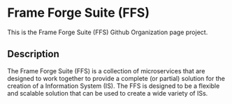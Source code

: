 # Frame Forge Suite (FFS)

This is the Frame Forge Suite (FFS) Github Organization page project.

## Description

The Frame Forge Suite (FFS) is a collection of microservices that are designed to work together to provide a complete (or partial) solution for the creation of a Information System (IS). The FFS is designed to be a flexible and scalable solution that can be used to create a wide variety of ISs.

